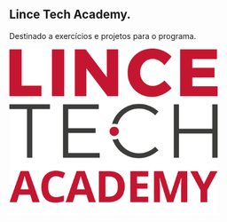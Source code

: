 ## Lince Tech Academy.
Destinado a exercícios e projetos para o programa.

  <img height="300em" src="https://github.com/jeffersoncardoso100/Lince-Tech-Academy/blob/master/.idea/LINCE%20TECH%20ACADEMY.png"/>
